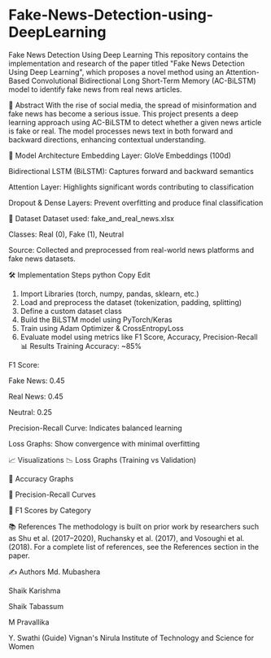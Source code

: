 # Fake-News-Detection-using-DeepLearning
Fake News Detection Using Deep Learning
This repository contains the implementation and research of the paper titled "Fake News Detection Using Deep Learning", which proposes a novel method using an Attention-Based Convolutional Bidirectional Long Short-Term Memory (AC-BiLSTM) model to identify fake news from real news articles.

📌 Abstract
With the rise of social media, the spread of misinformation and fake news has become a serious issue. This project presents a deep learning approach using AC-BiLSTM to detect whether a given news article is fake or real. The model processes news text in both forward and backward directions, enhancing contextual understanding.

🧠 Model Architecture
Embedding Layer: GloVe Embeddings (100d)

Bidirectional LSTM (BiLSTM): Captures forward and backward semantics

Attention Layer: Highlights significant words contributing to classification

Dropout & Dense Layers: Prevent overfitting and produce final classification

🧪 Dataset
Dataset used: fake_and_real_news.xlsx

Classes: Real (0), Fake (1), Neutral

Source: Collected and preprocessed from real-world news platforms and fake news datasets.

🛠️ Implementation Steps
python
Copy
Edit
1. Import Libraries (torch, numpy, pandas, sklearn, etc.)
2. Load and preprocess the dataset (tokenization, padding, splitting)
3. Define a custom dataset class
4. Build the BiLSTM model using PyTorch/Keras
5. Train using Adam Optimizer & CrossEntropyLoss
6. Evaluate model using metrics like F1 Score, Accuracy, Precision-Recall
📊 Results
Training Accuracy: ~85%

F1 Score:

Fake News: 0.45

Real News: 0.45

Neutral: 0.25

Precision-Recall Curve: Indicates balanced learning

Loss Graphs: Show convergence with minimal overfitting

📈 Visualizations
📉 Loss Graphs (Training vs Validation)

🎯 Accuracy Graphs

🧪 Precision-Recall Curves

🧾 F1 Scores by Category

📚 References
The methodology is built on prior work by researchers such as Shu et al. (2017–2020), Ruchansky et al. (2017), and Vosoughi et al. (2018). For a complete list of references, see the References section in the paper.

✍️ Authors
Md. Mubashera

Shaik Karishma

Shaik Tabassum

M Pravallika

Y. Swathi (Guide)
Vignan's Nirula Institute of Technology and Science for Women
